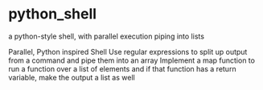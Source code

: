 # python_shell
a python-style shell, with parallel execution piping into lists

Parallel, Python inspired Shell
Use regular expressions to split up output from a command and pipe them into an array
Implement a map function to run a function over a list of elements and if that function has a return variable, make the output a list as well
